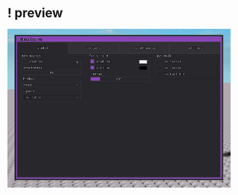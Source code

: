 # ! preview
![a](https://raw.githubusercontent.com/bigdanix/elegant-ui-libs/refs/heads/main/bitch%20bot%20v1/preview.png)
